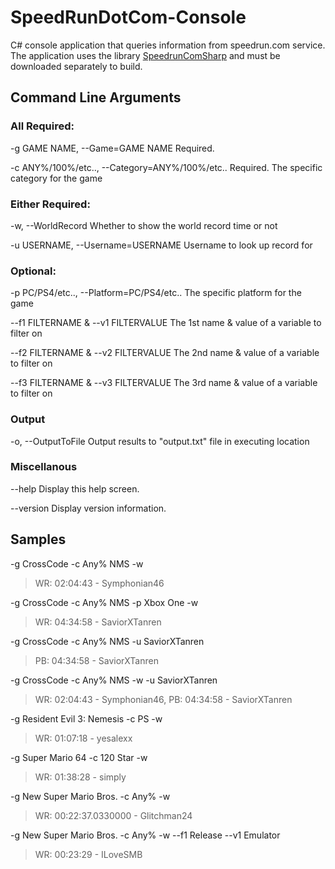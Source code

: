 # SpeedRunDotCom-Console
C# console application that queries information from speedrun.com service. The application uses the library [SpeedrunComSharp](https://github.com/LiveSplit/SpeedrunComSharp) and must be downloaded separately to build.

## Command Line Arguments
### All Required:
  -g GAME NAME, --Game=GAME NAME                    Required.

  -c ANY%/100%/etc.., --Category=ANY%/100%/etc..    Required. The specific category for the game

### Either Required:
  -w, --WorldRecord                                 Whether to show the world record time or not

  -u USERNAME, --Username=USERNAME                  Username to look up record for

### Optional:
  -p PC/PS4/etc.., --Platform=PC/PS4/etc..          The specific platform for the game

  --f1 FILTERNAME & --v1 FILTERVALUE                The 1st name & value of a variable to filter on

  --f2 FILTERNAME & --v2 FILTERVALUE                The 2nd name & value of a variable to filter on

  --f3 FILTERNAME & --v3 FILTERVALUE                The 3rd name & value of a variable to filter on

### Output
  -o, --OutputToFile                                Output results to "output.txt" file in executing location

### Miscellanous
  --help                                            Display this help screen.

  --version                                         Display version information.

## Samples

-g CrossCode -c Any% NMS -w
> WR: 02:04:43 - Symphonian46

-g CrossCode -c Any% NMS -p Xbox One -w
> WR: 04:34:58 - SaviorXTanren

-g CrossCode -c Any% NMS -u SaviorXTanren
> PB: 04:34:58 - SaviorXTanren

-g CrossCode -c Any% NMS -w -u SaviorXTanren
> WR: 02:04:43 - Symphonian46, PB: 04:34:58 - SaviorXTanren

-g Resident Evil 3: Nemesis -c PS -w
> WR: 01:07:18 - yesalexx

-g Super Mario 64 -c 120 Star -w
> WR: 01:38:28 - simply

-g New Super Mario Bros. -c Any% -w
> WR: 00:22:37.0330000 - Glitchman24

-g New Super Mario Bros. -c Any% -w --f1 Release --v1 Emulator
> WR: 00:23:29 - ILoveSMB
